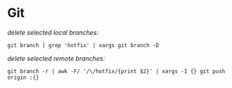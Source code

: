# Git

*delete selected local branches:*

`git branch | grep 'hotfix' | xargs git branch -D`

*delete selected remote branches:*

`git branch -r | awk -F/ '/\/hotfix/{print $2}' | xargs -I {} git push origin :{}`
